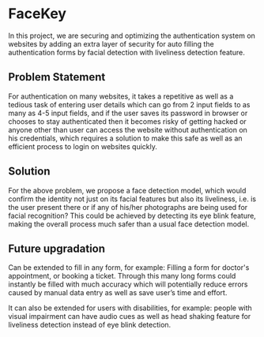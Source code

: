 # FaceKey

In this project, we are securing and optimizing the authentication system on websites by adding an extra layer of security for auto filling the authentication forms by facial detection with liveliness detection feature.

## Problem Statement

For authentication on many websites, it takes a repetitive as well as a tedious task of entering user details which can go from 2 input fields to as many as 4-5 input fields, and if the user saves its password in browser or chooses to stay authenticated then it becomes risky of getting hacked or anyone other than user can access the website without authentication on his credentials, which requires a solution to make this safe as well as an efficient process to login on websites quickly. 

## Solution

For the above problem, we propose a face detection model, which would confirm the identity not just on its facial features but also its liveliness, i.e. is the user present there or if any of his/her photographs are being used for facial recognition? This could be achieved by detecting its eye blink feature, making the overall process much safer than a usual face detection model. 

## Future upgradation

Can be extended to fill in any form, for example: Filling a form for doctor's appointment, or booking a ticket. Through this many long forms could instantly be filled with much accuracy which will potentially reduce errors caused by manual data entry as well as save user’s time and effort. 

It can also be extended for users with disabilities, for example: people with visual impairment can have audio cues as well as head shaking feature for liveliness detection instead of eye blink detection.
